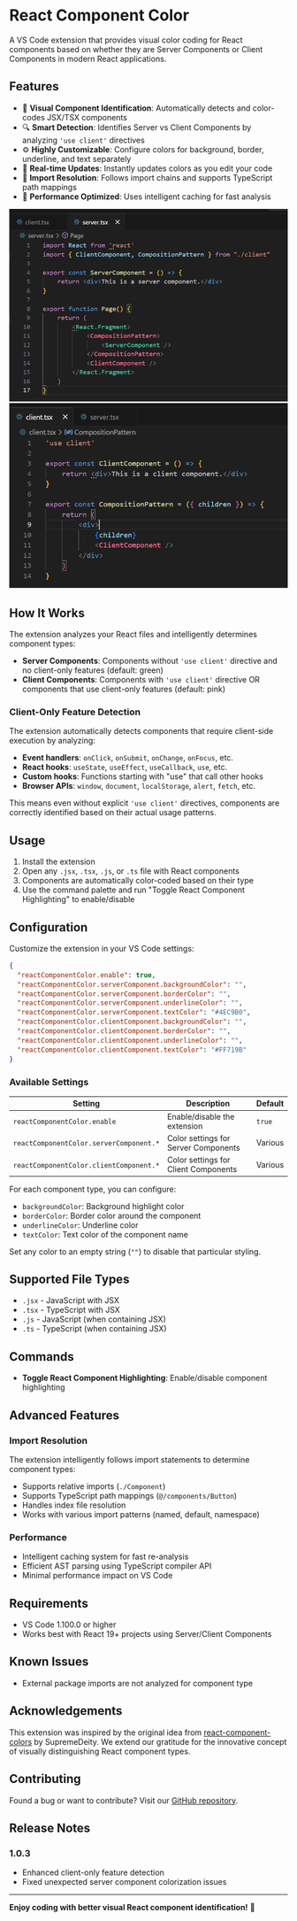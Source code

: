# React Component Color

A VS Code extension that provides visual color coding for React components based on whether they are Server Components or Client Components in modern React applications.

## Features

- 🎨 **Visual Component Identification**: Automatically detects and color-codes JSX/TSX components
- 🔍 **Smart Detection**: Identifies Server vs Client Components by analyzing `'use client'` directives
- ⚙️ **Highly Customizable**: Configure colors for background, border, underline, and text separately
- 🔄 **Real-time Updates**: Instantly updates colors as you edit your code
- 📁 **Import Resolution**: Follows import chains and supports TypeScript path mappings
- 💾 **Performance Optimized**: Uses intelligent caching for fast analysis

![Server Component](src/images/server-component.png)
![Client Component](src/images/client-component.png)

## How It Works

The extension analyzes your React files and intelligently determines component types:

- **Server Components**: Components without `'use client'` directive and no client-only features (default: green)
- **Client Components**: Components with `'use client'` directive OR components that use client-only features (default: pink)

### Client-Only Feature Detection

The extension automatically detects components that require client-side execution by analyzing:

- **Event handlers**: `onClick`, `onSubmit`, `onChange`, `onFocus`, etc.
- **React hooks**: `useState`, `useEffect`, `useCallback`, `use`, etc.
- **Custom hooks**: Functions starting with "use" that call other hooks
- **Browser APIs**: `window`, `document`, `localStorage`, `alert`, `fetch`, etc.

This means even without explicit `'use client'` directives, components are correctly identified based on their actual usage patterns.

## Usage

1. Install the extension
2. Open any `.jsx`, `.tsx`, `.js`, or `.ts` file with React components
3. Components are automatically color-coded based on their type
4. Use the command palette and run "Toggle React Component Highlighting" to enable/disable

## Configuration

Customize the extension in your VS Code settings:

```json
{
  "reactComponentColor.enable": true,
  "reactComponentColor.serverComponent.backgroundColor": "",
  "reactComponentColor.serverComponent.borderColor": "",
  "reactComponentColor.serverComponent.underlineColor": "",
  "reactComponentColor.serverComponent.textColor": "#4EC9B0",
  "reactComponentColor.clientComponent.backgroundColor": "",
  "reactComponentColor.clientComponent.borderColor": "",
  "reactComponentColor.clientComponent.underlineColor": "",
  "reactComponentColor.clientComponent.textColor": "#FF719B"
}
```

### Available Settings

| Setting | Description | Default |
|---------|-------------|---------|
| `reactComponentColor.enable` | Enable/disable the extension | `true` |
| `reactComponentColor.serverComponent.*` | Color settings for Server Components | Various |
| `reactComponentColor.clientComponent.*` | Color settings for Client Components | Various |

For each component type, you can configure:

- `backgroundColor`: Background highlight color
- `borderColor`: Border color around the component
- `underlineColor`: Underline color
- `textColor`: Text color of the component name

Set any color to an empty string (`""`) to disable that particular styling.

## Supported File Types

- `.jsx` - JavaScript with JSX
- `.tsx` - TypeScript with JSX
- `.js` - JavaScript (when containing JSX)
- `.ts` - TypeScript (when containing JSX)

## Commands

- **Toggle React Component Highlighting**: Enable/disable component highlighting

## Advanced Features

### Import Resolution

The extension intelligently follows import statements to determine component types:

- Supports relative imports (`./Component`)
- Supports TypeScript path mappings (`@/components/Button`)
- Handles index file resolution
- Works with various import patterns (named, default, namespace)

### Performance

- Intelligent caching system for fast re-analysis
- Efficient AST parsing using TypeScript compiler API
- Minimal performance impact on VS Code

## Requirements

- VS Code 1.100.0 or higher
- Works best with React 19+ projects using Server/Client Components

## Known Issues

- External package imports are not analyzed for component type

## Acknowledgements

This extension was inspired by the original idea from [react-component-colors](https://github.com/SupremeDeity/react-component-colors) by SupremeDeity. We extend our gratitude for the innovative concept of visually distinguishing React component types.

## Contributing

Found a bug or want to contribute? Visit our [GitHub repository](https://github.com/kage1020/react-component-color).

## Release Notes

### 1.0.3

- Enhanced client-only feature detection
- Fixed unexpected server component colorization issues

---

**Enjoy coding with better visual React component identification!** 🚀
